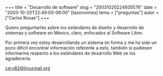 +++
title = "Desarrollo de software"
slug = "20031020224935578"
date = "2003-10-20T22:49:00-06:00"
[taxonomies]
tema = ["preguntas"]
autor = ["Carlos Rosas"]
+++

Quiero preguntarles sobre los estándares de diseño y desarrollo de
sistemas y software en México, claro, enfocados al Software Libre.

Por primera vez estoy desarrollando un sistema en forma y me ha sido un
poco díficil encontrar información referente a esto, también si pudiesen
informarme respecto a los estándares de desarrollo Web se los
agradecería.

<cerv82@linuxmail.org>
